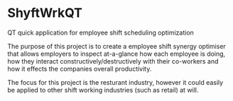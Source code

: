 
# ShyftWrkQT
QT quick application for employee shift scheduling optimization


The purpose of this project is to create a employee shift synergy optimiser that allows employers to inspect at-a-glance how each employee is doing, how they interact constructively/destructively with their co-workers and how it effects the companies overall productivity.

The focus  for this project is the resturant industry, however it could easily be applied to other shift working industries (such as retail) at will.

